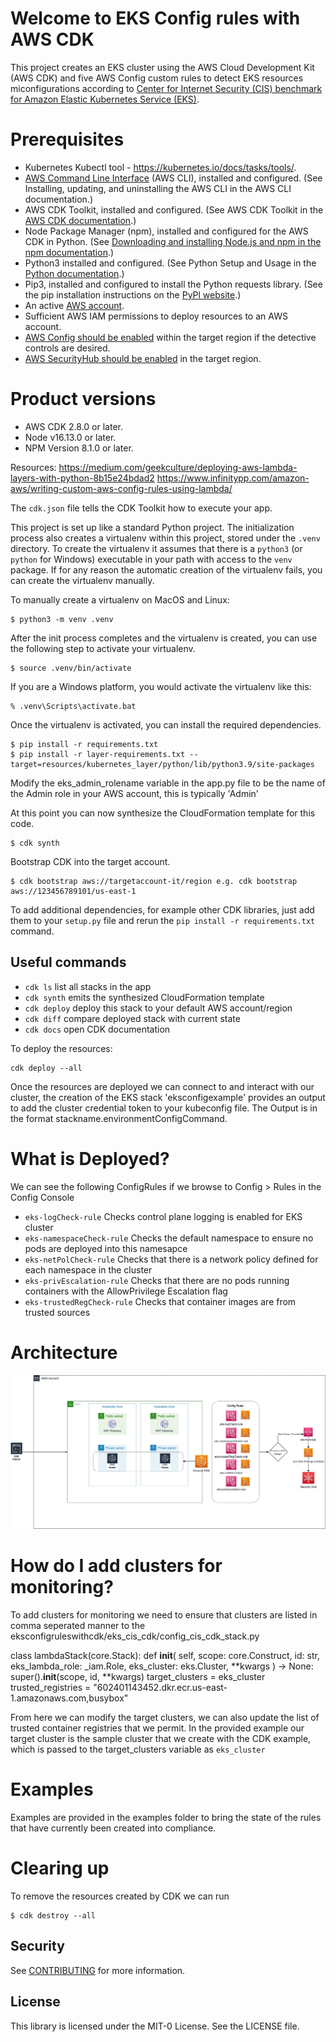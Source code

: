 
# Welcome to EKS Config rules with AWS CDK 

This project creates an EKS cluster using the AWS Cloud Development Kit (AWS CDK) and five AWS Config custom rules to detect EKS resources miconfigurations according to [Center for Internet Security (CIS) benchmark for Amazon Elastic Kubernetes Service (EKS)](https://aws.amazon.com/blogs/containers/introducing-cis-amazon-eks-benchmark/).

# Prerequisites

* Kubernetes Kubectl tool - https://kubernetes.io/docs/tasks/tools/.
* [AWS Command Line Interface](https://aws.amazon.com/cli/) (AWS CLI), installed and configured. (See Installing, updating, and uninstalling the AWS CLI in the AWS CLI documentation.)
* AWS CDK Toolkit, installed and configured. (See AWS CDK Toolkit in the [AWS CDK documentation](https://docs.aws.amazon.com/cdk/latest/guide/cli.html).)
* Node Package Manager (npm), installed and configured for the AWS CDK in Python. (See [Downloading and installing Node.js and npm in the npm documentation](https://docs.npmjs.com/downloading-and-installing-node-js-and-npm).)
* Python3 installed and configured. (See Python Setup and Usage in the [Python documentation](https://docs.python.org/3.5/using/index.html).)
* Pip3, installed and configured to install the Python requests library. (See the pip installation instructions on the [PyPl website](https://pypi.org/project/pip/).)
* An active [AWS account](https://portal.aws.amazon.com/billing/signup#/start).
* Sufficient AWS IAM permissions to deploy resources to an AWS account.
* [AWS Config should be enabled](https://docs.aws.amazon.com/config/latest/developerguide/gs-console.html) within the target region if the detective controls are desired.
* [AWS SecurityHub should be enabled](https://docs.aws.amazon.com/securityhub/latest/userguide/securityhub-settingup.html) in the target region.

# Product versions
* AWS CDK 2.8.0 or later.
* Node v16.13.0 or later.
* NPM Version 8.1.0 or later.

Resources: https://medium.com/geekculture/deploying-aws-lambda-layers-with-python-8b15e24bdad2 
https://www.infinitypp.com/amazon-aws/writing-custom-aws-config-rules-using-lambda/

The `cdk.json` file tells the CDK Toolkit how to execute your app.

This project is set up like a standard Python project.  The initialization
process also creates a virtualenv within this project, stored under the `.venv`
directory.  To create the virtualenv it assumes that there is a `python3`
(or `python` for Windows) executable in your path with access to the `venv`
package. If for any reason the automatic creation of the virtualenv fails,
you can create the virtualenv manually.

To manually create a virtualenv on MacOS and Linux:

```
$ python3 -m venv .venv
```

After the init process completes and the virtualenv is created, you can use the following
step to activate your virtualenv.

```
$ source .venv/bin/activate
```

If you are a Windows platform, you would activate the virtualenv like this:

```
% .venv\Scripts\activate.bat
```

Once the virtualenv is activated, you can install the required dependencies.

```
$ pip install -r requirements.txt
$ pip install -r layer-requirements.txt --target=resources/kubernetes_layer/python/lib/python3.9/site-packages
```
Modify the eks_admin_rolename variable in the app.py file to be the name of the Admin role in your AWS account, this is typically 'Admin'

At this point you can now synthesize the CloudFormation template for this code.

```
$ cdk synth
```
Bootstrap CDK into the target account.
```
$ cdk bootstrap aws://targetaccount-it/region e.g. cdk bootstrap aws://123456789101/us-east-1
```

To add additional dependencies, for example other CDK libraries, just add
them to your `setup.py` file and rerun the `pip install -r requirements.txt`
command.

## Useful commands

 * `cdk ls`          list all stacks in the app
 * `cdk synth`       emits the synthesized CloudFormation template
 * `cdk deploy`      deploy this stack to your default AWS account/region
 * `cdk diff`        compare deployed stack with current state
 * `cdk docs`        open CDK documentation

To deploy the resources:

```
cdk deploy --all
```
Once the resources are deployed we can connect to and interact with our cluster, the creation of the EKS stack 'eksconfigexample' provides an output to add the cluster credential token to your kubeconfig file. The Output is in the format stackname.environmentConfigCommand.

# What is Deployed?

We can see the following ConfigRules if we browse to Config > Rules in the Config Console
* `eks-logCheck-rule` Checks control plane logging is enabled for EKS cluster
* `eks-namespaceCheck-rule` Checks the default namespace to ensure no pods are deployed into this namesapce
* `eks-netPolCheck-rule` Checks that there is a network policy defined for each namespace in the cluster
* `eks-privEscalation-rule` Checks that there are no pods running containers with the AllowPrivilege Escalation flag
* `eks-trustedRegCheck-rule` Checks that container images are from trusted sources

# Architecture
![alt text](images/eksconfigwithcdk.jpg "Architecture Diagram")


# How do I add clusters for monitoring?
To add clusters for monitoring we need to ensure that clusters are listed in comma seperated manner to the 
eksconfigruleswithcdk/eks_cis_cdk/config_cis_cdk_stack.py

class lambdaStack(core.Stack):
    def __init__(
        self,
        scope: core.Construct,
        id: str,
        eks_lambda_role: _iam.Role,
        eks_cluster: eks.Cluster,
        **kwargs
    ) -> None:
        super().__init__(scope, id, **kwargs)
        target_clusters = eks_cluster
        trusted_registries = "602401143452.dkr.ecr.us-east-1.amazonaws.com,busybox"

From here we can modify the target clusters, we can also update the list of trusted container registries that we permit. In the provided example our target cluster is the sample cluster that we create with the CDK example, which is passed to the target_clusters variable as `eks_cluster`

# Examples
Examples are provided in the examples folder to bring the state of the rules that have currently been created into compliance. 

# Clearing up
To remove the resources created by CDK we can run 
```
$ cdk destroy --all
```
## Security

See [CONTRIBUTING](CONTRIBUTING.md#security-issue-notifications) for more information.

## License

This library is licensed under the MIT-0 License. See the LICENSE file.
